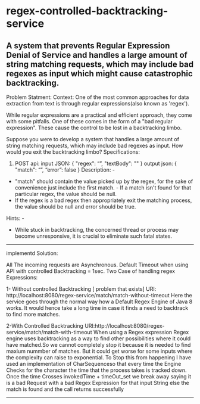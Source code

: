 # regex-controlled-backtracking-service
A system that prevents Regular Expression Denial of Service  and handles a large amount of string matching requests, which may  include bad regexes as input which might cause catastrophic backtracking. 
------------------------------------------------------------------------------------------------------------------------------------------------------------------------------
Problem Statment:
Context​: One of the most common approaches for data extraction from text is through regular expressions(also 
known as 'regex'). 
 
While regular expressions are a practical and efficient approach, they come with some pitfalls. One of these 
comes in the form of a "bad regular expression". These cause the control to be lost in a backtracking limbo. 
 
Suppose you were to develop a system that handles a large amount of string matching requests, which may 
include bad regexes as input. How would you exit the backtracking limbo? 
Specifications: 
1) POST api: 
input JSON: 
{ 
"regex": “”, 
"textBody": "" 
} 
output json: 
{ 
"match": “”, 
“error”: false 
} 
Description​: - 
- "match" should contain the value picked up by the regex, for the sake of convenience just include 
the first match. 
          - If a match isn't found for that particular regex, the value should be null.  
- If the regex is a bad regex then appropriately exit the matching process, the value should be null and 
error should be true. 
 
Hints​: -  
- While stuck in backtracking, the concerned thread or process may become unresponsive, it is crucial to 
eliminate such fatal states. 
------------------------------------------------------------------------------------------------------------------------------------------------------------------------------
implementd Solution:

All The incoming requests are Asynchronous.
Default Timeout when using API with controlled Backtracking  = 1sec.
Two Case of handling regex Expressions:

1- Without controlled Backtracking [ problem that exists]
URI: http://localhost:8080/regex-service/match/match-without-timeout
Here the service goes through the normal way how a Default Regex Engine of Java 8 works.
It would hence take a long time in case it finds a need to backtrack to find more matches.

2-With Controlled Backtracking
URI:http://localhost:8080/regex-service/match/match-with-timeout
When using a Regex expression Regex engine uses backtracking as a way to find other possibilities where it could have matched.So we cannot completely stop it because it is needed to find maxium nummber of matches. But it could get worse for some inputs where the complexity can raise to exponential. 
To Stop this from happening I have used an implementation of CharSequenceso that every time the Engine Checks for the character the time that the process takes  is tracked down.
Once the time Crosses invokedTime + timeOut_set we break away saying it is a bad Request with a bad Regex Expression for that input String else the match is found and the call returns successfully

--------------------------------------------------------------------------------------------------------------------------------------------------------------------------------



